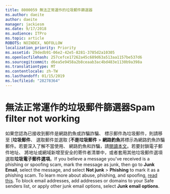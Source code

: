 ```yaml
---
title: 8000059 無法正常運作的垃圾郵件篩選器
ms.author: daeite
author: daeite
manager: jackiesm
ms.date: 9/17/2018
ms.audience: ITPro
ms.topic: article
ROBOTS: NOINDEX, NOFOLLOW
localization_priority: Priority
ms.assetid: 29dedb91-06e2-42e5-8281-3785d2a10305
ms.openlocfilehash: 257cefce17262a45c689d63a513aa1157be537d6
ms.sourcegitcommit: d6ea5e9458a2b8ceaab3ac4bd483e1130b9a398a
ms.translationtype: MT
ms.contentlocale: zh-TW
ms.lasthandoff: 01/15/2019
ms.locfileid: "28278364"
---
```

# <a name="spam-filter-not-working"></a><span data-ttu-id="1d3e5-102">無法正常運作的垃圾郵件篩選器</span><span class="sxs-lookup"><span data-stu-id="1d3e5-102">Spam filter not working</span></span>

<span data-ttu-id="1d3e5-p101">如果您認為已接收到郵件是網路釣魚或詐騙詐騙、 標示郵件為垃圾郵件，則請移至 [**垃圾郵件**、 選取郵件並選取 [**不是垃圾郵件** \> **網路釣魚**將標示為網路釣魚詐騙郵件。若要深入了解不當使用、 網路釣魚和詐騙，請[閱讀本文](https://support.office.com/article/0d882ea5-eedc-4bed-aebc-079ffa1105a3)。若要封鎖電子郵件地址、 將地址或網域新增至安全的寄件者清單中，或者套用其他垃圾郵件選項選取**垃圾電子郵件選項**。</span><span class="sxs-lookup"><span data-stu-id="1d3e5-p101">If you believe a message you've received is a phishing or spoofing scam, mark the message as junk, then go to **Junk Email**, select the message, and select **Not junk** \> **Phishing** to mark it as a phishing scam. To learn more about abuse, phishing, and spoofing, [read this](https://support.office.com/article/0d882ea5-eedc-4bed-aebc-079ffa1105a3). To block email addresses, add addresses or domains to your Safe senders list, or apply other junk email options, select **Junk email options**.</span></span> 
  

